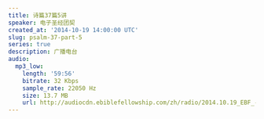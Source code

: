 ```yaml
---
title: 诗篇37篇5讲
speaker: 电子圣经团契
created_at: '2014-10-19 14:00:00 UTC'
slug: psalm-37-part-5
series: true
description: 广播电台
audio:
  mp3_low:
    length: '59:56'
    bitrate: 32 Kbps
    sample_rate: 22050 Hz
    size: 13.7 MB
    url: http://audiocdn.ebiblefellowship.com/zh/radio/2014.10.19_EBF_-_Psalm_37_Part_5.mp3
---
```

